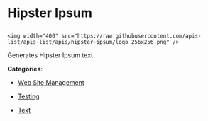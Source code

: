 # Hipster Ipsum<p align="center">
    <img width="400" src="https://raw.githubusercontent.com/apis-list/apis-list/apis/hipster-ipsum/logo_256x256.png" />
</p>

Generates Hipster Ipsum text

**Categories**:

- [Web Site Management](https://github/apis-list/apis-list#web-site-management)

- [Testing](https://github/apis-list/apis-list#testing)

- [Text](https://github/apis-list/apis-list#text)





